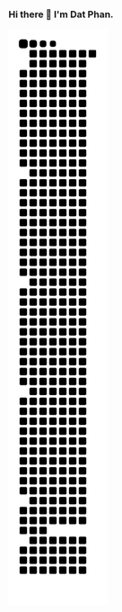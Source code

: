 ### Hi there 👋 I'm Dat Phan.

<picture>
  <img alt="github contribution grid snake animation" src="https://raw.githubusercontent.com/pdqdat/pdqdat/output/github-contribution-grid-snake.svg">
</picture>

<!--
**pdqdat/pdqdat** is a ✨ _special_ ✨ repository because its `README.md` (this file) appears on your GitHub profile.

Here are some ideas to get you started:

- 🔭 I’m currently working on ...
- 🌱 I’m currently learning ...
- 👯 I’m looking to collaborate on ...
- 🤔 I’m looking for help with ...
- 💬 Ask me about ...
- 📫 How to reach me: ...
- 😄 Pronouns: ...
- ⚡ Fun fact: ...
-->
